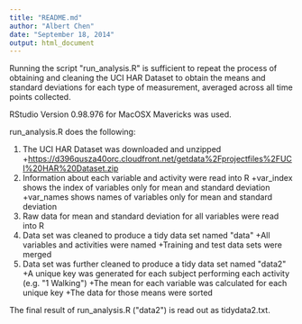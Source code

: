 ```yaml
---
title: "README.md"
author: "Albert Chen"
date: "September 18, 2014"
output: html_document
---
```

Running the script "run_analysis.R" is sufficient to repeat the process of obtaining and cleaning the UCI HAR Dataset to obtain the means and standard deviations for each type of measurement, averaged across all time points collected.

RStudio Version 0.98.976 for MacOSX Mavericks was used.

run_analysis.R does the following:
1. The UCI HAR Dataset was downloaded and unzipped
  +https://d396qusza40orc.cloudfront.net/getdata%2Fprojectfiles%2FUCI%20HAR%20Dataset.zip
2. Information about each variable and activity were read into R
  +var_index shows the index of variables only for mean and standard deviation
  +var_names shows names of variables only for mean and standard deviation
3. Raw data for mean and standard deviation for all variables were read into R
4. Data set was cleaned to produce a tidy data set named "data"
  +All variables and activities were named
  +Training and test data sets were merged
5. Data set was further cleaned to produce a tidy data set named "data2"
  +A unique key was generated for each subject performing each activity (e.g. "1 Walking")
  +The mean for each variable was calculated for each unique key
  +The data for those means were sorted

The final result of run_analysis.R ("data2") is read out as tidydata2.txt.